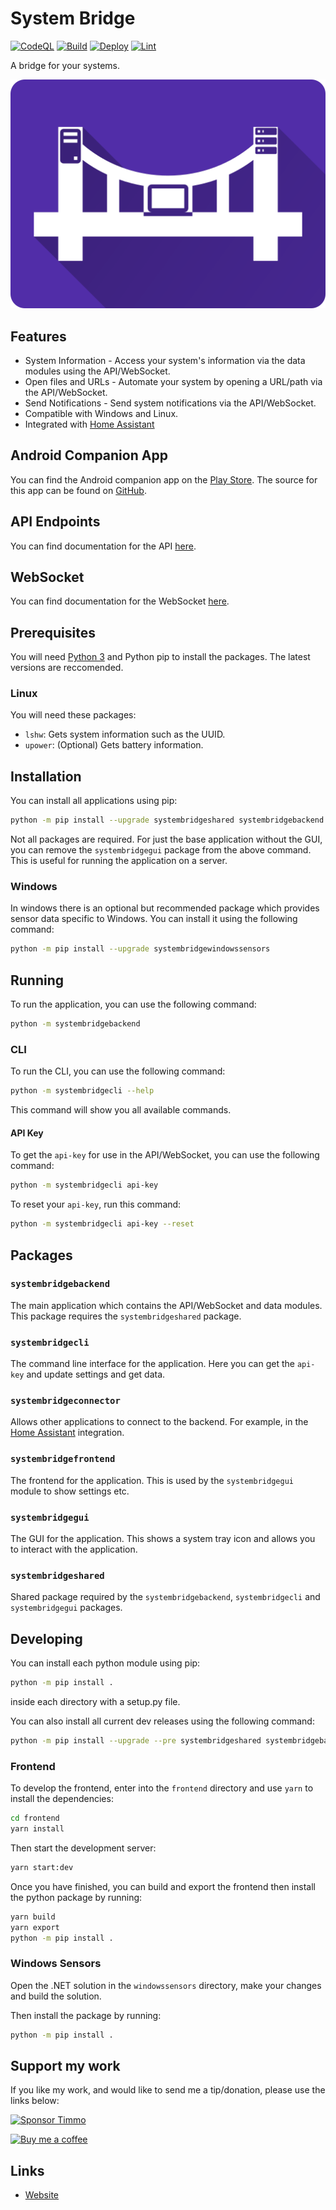 # System Bridge

[![CodeQL](https://github.com/timmo001/system-bridge/actions/workflows/codeql.yml/badge.svg)](https://github.com/timmo001/system-bridge/actions/workflows/codeql.yml)
[![Build](https://github.com/timmo001/system-bridge/actions/workflows/build.yml/badge.svg)](https://github.com/timmo001/system-bridge/actions/workflows/build.yml)
[![Deploy](https://github.com/timmo001/system-bridge/actions/workflows/deploy.yml/badge.svg)](https://github.com/timmo001/system-bridge/actions/workflows/deploy.yml)
[![Lint](https://github.com/timmo001/system-bridge/actions/workflows/lint.yml/badge.svg)](https://github.com/timmo001/system-bridge/actions/workflows/lint.yml)

A bridge for your systems.

![Logo](./resources/system-bridge-rect.png)

## Features

- System Information - Access your system's information via the data modules using the API/WebSocket.
- Open files and URLs - Automate your system by opening a URL/path via the API/WebSocket.
- Send Notifications - Send system notifications via the API/WebSocket.
- Compatible with Windows and Linux.
- Integrated with
 [Home Assistant](https://www.home-assistant.io/integrations/system_bridge)

## Android Companion App

You can find the Android companion app on the
[Play Store](https://play.google.com/store/apps/details?id=dev.timmo.systembridge).
The source for this app can be found on
[GitHub](https://github.com/timmo001/system-bridge-android-companion).

## API Endpoints

You can find documentation for the API [here](https://system-bridge.timmo.dev/docs/api).

## WebSocket

You can find documentation for the WebSocket [here](https://system-bridge.timmo.dev/docs/websocket).

## Prerequisites

You will need [Python 3](https://www.python.org/downloads) and Python pip to install the packages. The latest versions are reccomended.

### Linux

You will need these packages:

- `lshw`: Gets system information such as the UUID.
- `upower`: (Optional) Gets battery information.

## Installation

You can install all applications using pip:

```bash
python -m pip install --upgrade systembridgeshared systembridgebackend systembridgecli systembridgefrontend systembridgegui
```

Not all packages are required. For just the base application without the GUI, you can remove the `systembridgegui` package from the above command. This is useful for running the application on a server.

### Windows

In windows there is an optional but recommended package which provides sensor data specific to Windows. You can install it using the following command:

```bash
python -m pip install --upgrade systembridgewindowssensors
```

## Running

To run the application, you can use the following command:

```bash
python -m systembridgebackend
```

### CLI

To run the CLI, you can use the following command:

```bash
python -m systembridgecli --help
```

This command will show you all available commands.

#### API Key

To get the `api-key` for use in the API/WebSocket, you can use the following command:

```bash
python -m systembridgecli api-key
```

To reset your `api-key`, run this command:

```bash
python -m systembridgecli api-key --reset
```

## Packages

### `systembridgebackend`

The main application which contains the API/WebSocket and data modules. This package requires the `systembridgeshared` package.

### `systembridgecli`

The command line interface for the application. Here you can get the `api-key` and update settings and get data.

### `systembridgeconnector`

Allows other applications to connect to the backend. For example, in the [Home Assistant](https://www.home-assistant.io/integrations/system_bridge) integration.

### `systembridgefrontend`

The frontend for the application. This is used by the `systembridgegui` module to show settings etc.

### `systembridgegui`

The GUI for the application. This shows a system tray icon and allows you to interact with the application.

### `systembridgeshared`

Shared package required by the `systembridgebackend`, `systembridgecli` and `systembridgegui` packages.

## Developing

You can install each python module using pip:

```bash
python -m pip install .
```

inside each directory with a setup.py file.

You can also install all current dev releases using the following command:

```bash
python -m pip install --upgrade --pre systembridgeshared systembridgebackend systembridgecli systembridgeconnector systembridgefrontend systembridgegui systembridgewindowssensors
```

### Frontend

To develop the frontend, enter into the `frontend` directory and use `yarn` to install the dependencies:

```bash
cd frontend
yarn install
```

Then start the development server:

```bash
yarn start:dev
```

Once you have finished, you can build and export the frontend then install the python package by running:

```bash
yarn build
yarn export
python -m pip install .
```

### Windows Sensors

Open the .NET solution in the `windowssensors` directory, make your changes and build the solution.

Then install the package by running:

```bash
python -m pip install .
```

## Support my work

If you like my work, and would like to send me a tip/donation, please use the
links below:

[![Sponsor Timmo][sponsor-badge]][sponsor]

[![Buy me a coffee][buymeacoffee-shield]][buymeacoffee]

## Links

- [Website](https://system-bridge.timmo.dev)

[buymeacoffee-shield]: https://www.buymeacoffee.com/assets/img/guidelines/download-assets-sm-2.svg
[buymeacoffee]: https://www.buymeacoffee.com/timmo
[sponsor-badge]: https://raw.githubusercontent.com/timmo001/home-panel/master/documentation/resources/sponsor.png
[sponsor]: https://github.com/sponsors/timmo001?o=esc

